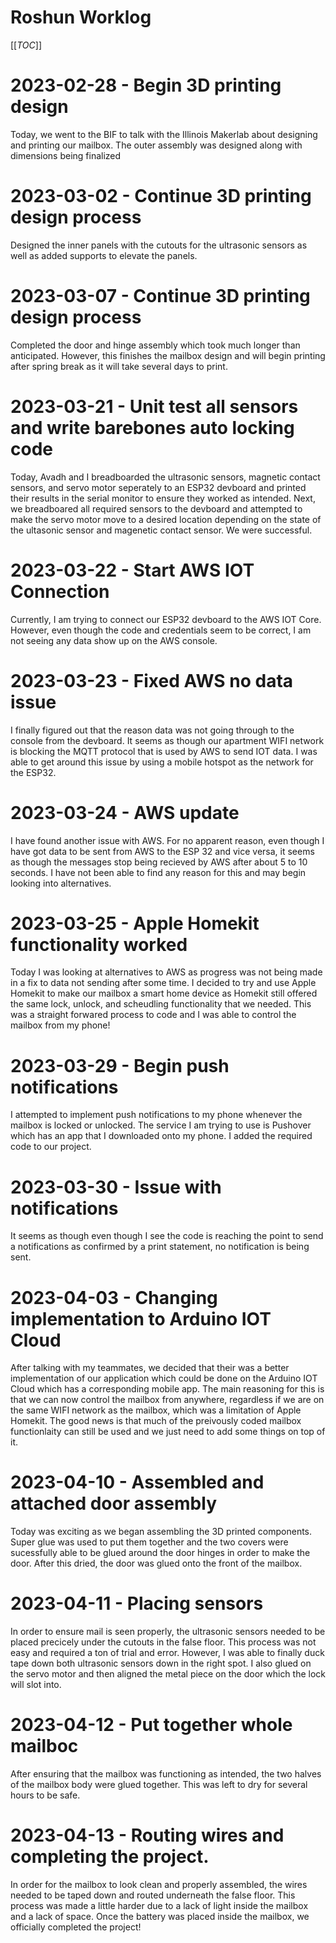 # Roshun Worklog

[[_TOC_]]

# 2023-02-28 - Begin 3D printing design

Today, we went to the BIF to talk with the Illinois Makerlab about designing and printing our mailbox. The
outer assembly was designed along with dimensions being finalized

# 2023-03-02 - Continue 3D printing design process

Designed the inner panels with the cutouts for the ultrasonic sensors as well as added supports to elevate
the panels.

# 2023-03-07 - Continue 3D printing design process

Completed the door and hinge assembly which took much longer than anticipated. However, this finishes
the mailbox design and will begin printing after spring break as it will take several days to print.


# 2023-03-21 - Unit test all sensors and write barebones auto locking code

Today, Avadh and I breadboarded the ultrasonic sensors, magnetic contact sensors, and servo motor seperately
to an ESP32 devboard and printed their results in the serial monitor to ensure they worked as intended.
Next, we breadboared all required sensors to the devboard and attempted to make the servo motor move
to a desired location depending on the state of the ultasonic sensor and magenetic contact sensor. We
were successful.

# 2023-03-22 - Start AWS IOT Connection

Currently, I am trying to connect our ESP32 devboard to the AWS IOT Core. However, even though the code
and credentials seem to be correct, I am not seeing any data show up on the AWS console.

# 2023-03-23 - Fixed AWS no data issue

I finally figured out that the reason data was not going through to the console from the devboard. 
It seems as though our apartment WIFI network is blocking the MQTT protocol that is used by AWS
to send IOT data. I was able to get around this issue by using a mobile hotspot as the network for the 
ESP32.

# 2023-03-24 - AWS update

I have found another issue with AWS. For no apparent reason, even though I have got data to be sent from
AWS to the ESP 32 and vice versa, it seems as though the messages stop being recieved by AWS after about
5 to 10 seconds. I have not been able to find any reason for this and may begin looking into alternatives.

# 2023-03-25 - Apple Homekit functionality worked

Today I was looking at alternatives to AWS as progress was not being made in a fix to data not sending after
some time. I decided to try and use Apple Homekit to make our mailbox a smart home device as Homekit
still offered the same lock, unlock, and scheudling functionality that we needed. This was a straight
forwared process to code and I was able to control the mailbox from my phone!

# 2023-03-29 - Begin push notifications

I attempted to implement push notifications to my phone whenever the mailbox is locked or unlocked. The service
I am trying to use is Pushover which has an app that I downloaded onto my phone. I added the required code
to our project.


# 2023-03-30 - Issue with notifications

It seems as though even though I see the code is reaching the point to send a notifications as confirmed
by a print statement, no notification is being sent.

# 2023-04-03 - Changing implementation to Arduino IOT Cloud

After talking with my teammates, we decided that their was a better implementation of our application which 
could be done on the Arduino IOT Cloud which has a corresponding mobile app. The main reasoning for this
is that we can now control the mailbox from anywhere, regardless if we are on the same WIFI network as
the mailbox, which was a limitation of Apple Homekit. The good news is that much of the preivously coded
mailbox functionlaity can still be used and we just need to add some things on top of it.

# 2023-04-10 - Assembled and attached door assembly

Today was exciting as we began assembling the 3D printed components. Super glue was used to put them together
and the two covers were sucessfully able to be glued around the door hinges in order to make the door.
After this dried, the door was glued onto the front of the mailbox.

# 2023-04-11 - Placing sensors

In order to ensure mail is seen properly, the ultrasonic sensors needed to be placed precicely under
the cutouts in the false floor. This process was not easy and required a ton of trial and error.
However, I was able to finally duck tape down both ultrasonic sensors down in the right spot. I also
glued on the servo motor and then aligned the metal piece on the door which the lock will slot into.


# 2023-04-12 - Put together whole mailboc

After ensuring that the mailbox was functioning as intended, the two halves of the mailbox body were 
glued together. This was left to dry for several hours to be safe.

# 2023-04-13 - Routing wires and completing the project.

In order for the mailbox to look clean and properly assembled, the wires needed to be taped down and 
routed underneath the false floor. This process was made a little harder due to a lack of light inside
the mailbox and a lack of space. Once the battery was placed inside the mailbox, we officially completed
the project!






  
